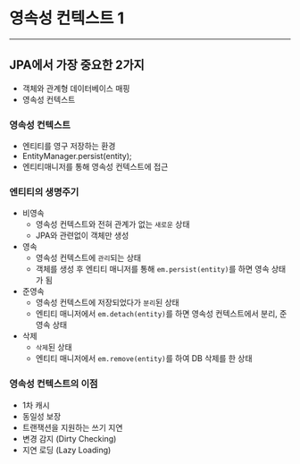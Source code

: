 # 영속성 컨텍스트 1
---

## JPA에서 가장 중요한 2가지

- 객체와 관계형 데이터베이스 매핑
- 영속성 컨텍스트

### 영속성 컨텍스트

- 엔티티를 영구 저장하는 환경
- EntityManager.persist(entity);
- 엔티티매니저를 통해 영속성 컨텍스트에 접근

### 엔티티의 생명주기

- 비영속
    - 영속성 컨텍스트와 전혀 관계가 없는 `새로운` 상태
    - JPA와 관련없이 객체만 생성
- 영속
    - 영속성 컨텍스트에 `관리`되는 상태
    - 객체를 생성 후 엔티티 매니저를 통해 `em.persist(entity)`를 하면 영속 상태가 됨
- 준영속
    - 영속성 컨텍스트에 저장되었다가 `분리`된 상태
    - 엔티티 매니저에서 `em.detach(entity)`를 하면 영속성 컨텍스트에서 분리, 준 영속 상태
- 삭제
    - `삭제`된 상태
    - 엔티티 매니저에서 `em.remove(entity)`를 하여 DB 삭제를 한 상태

### 영속성 컨텍스트의 이점

- 1차 캐시
- 동일성 보장
- 트랜잭션을 지원하는 쓰기 지연
- 변경 감지 (Dirty Checking)
- 지연 로딩 (Lazy Loading)